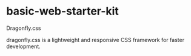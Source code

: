 # basic-web-starter-kit
Dragonfly.css

dragonfly.css is a lightweight and responsive CSS framework for faster development.
